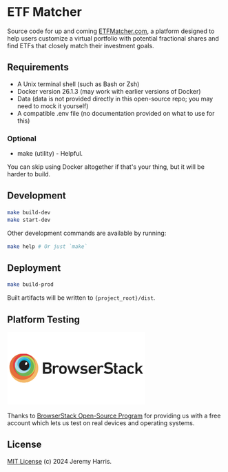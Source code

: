 # ETF Matcher

Source code for up and coming [ETFMatcher.com](https://etfmatcher.com), a platform designed to help users customize a virtual portfolio with potential fractional shares and find ETFs that closely match their investment goals.

## Requirements

- A Unix terminal shell (such as Bash or Zsh)
- Docker version 26.1.3 (may work with earlier versions of Docker)
- Data (data is not provided directly in this open-source repo; you may need to mock it yourself)
- A compatible .env file (no documentation provided on what to use for this)

### Optional

- make (utility) - Helpful.

You can skip using Docker altogether if that's your thing, but it will be harder to build.

## Development

```bash
make build-dev
make start-dev
```

Other development commands are available by running:

```bash
make help # Or just `make`
```

## Deployment

```bash
make build-prod
```

Built artifacts will be written to `{project_root}/dist`.

## Platform Testing

<a href="https://www.browserstack.com" target="_blank"><img src="src/assets/vendor/browserstack-logo-600x315.png" alt="BrowserStack" width="320"></a>

Thanks to [BrowserStack Open-Source Program](https://www.browserstack.com/open-source) for providing us with a free account which lets us test on real devices and operating systems.

## License

[MIT License](LICENSE) (c) 2024 Jeremy Harris.
